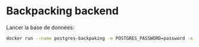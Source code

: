 # Backpacking backend

Lancer la base de données:
```bash
docker run --name postgres-backpaking -e POSTGRES_PASSWORD=password -e POSTGRES_DB=backpaking -p 5432:5432 -d postgres
```